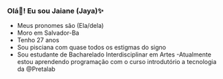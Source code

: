 ### **Olá👋! Eu sou Jaiane (Jaya)**✨


 - Meus pronomes são (Ela/dela)
 - Moro em Salvador-Ba
 - Tenho 27 anos
 - Sou pisciana com quase todos os estigmas do signo
 - Sou estudante de Bacharelado Interdisciplinar em Artes
 -Atualmente estou aprendendo programação com o curso introdutório a tecnologia da @Pretalab

<!--
**jayasza/jayasza** is a ✨ _special_ ✨ repository because its `README.md` (this file) appears on your GitHub profile.

Here are some ideas to get you started:

- 🔭 I’m currently working on ...
- 🌱 I’m currently learning ...
- 👯 I’m looking to collaborate on ...
- 🤔 I’m looking for help with ...
- 💬 Ask me about ...
- 📫 How to reach me: ...
- 😄 Pronouns: ...
- ⚡ Fun fact: ...
-->
